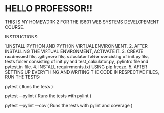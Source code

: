 # HELLO PROFESSOR!!

THIS IS MY HOMEWORK 2 FOR THE IS601 WEB SYSTEMS DEVELOPEMENT COURSE.

INSTRUCTIONS:

1.INSTALL PYTHON AND PYTHON VIRTUAL ENVIRONMENT.
2. AFTER INSTALLING THE VIRTUAL ENVIRONMENT, ACTIVATE IT.
3. CREATE readme.md file, .gitignore file, calculator folder consisting of init.py file, tests folder consisting of init.py and test_calculator.py, .pylintrc file and pytest.ini file.
4. INSTALL requirements.txt USING pip freeze.
5. AFTER SETTING UP EVERYTHING AND WRITING THE CODE IN RESPECTIVE FILES, RUN THE TESTS:

pytest ( Runs the tests )

pytest --pylint ( Runs the tests with pylint )

pytest --pylint --cov ( Runs the tests with pylint and coverage )